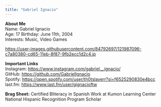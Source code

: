 ```yaml
---
title: "Gabriel Ignacio"
---
```


**About Me**  
Name: Gabriel Ignacio  
Age: 17
Birthday: June 11th, 2004  
Interests: Music, Video Games  

https://user-images.githubusercontent.com/84792697/121987096-c7a80380-cd65-11eb-8f87-9fb2ecc1d2c4.jp

**Important Links**  
Instagram: https://www.instagram.com/gabriel._.ignacio/  
GitHub: https://github.com/GabrielIgnacio  
Spotify: https://open.spotify.com/user/th0tslayerr?si=f6525290830e4bcc  
last.fm: https://www.last.fm/user/gignacioftw  

**Brag Sheet:**
Certified Bliteracy in Spanish
Work at Kumon Learning Center
National Hispanic Recognition Program Scholar
